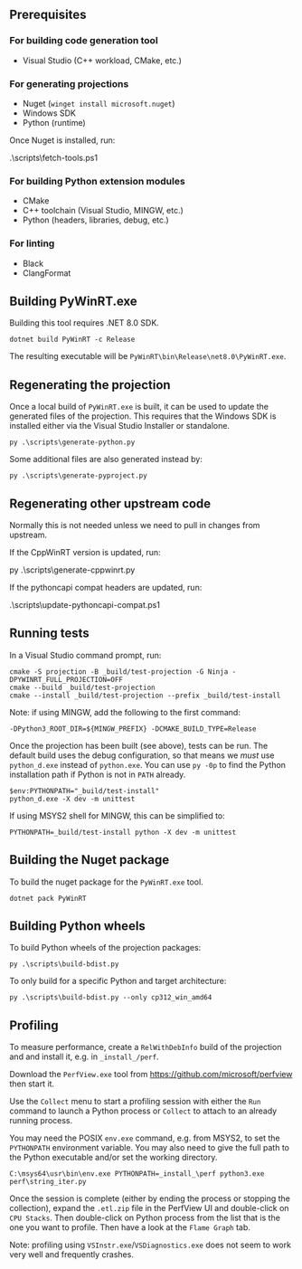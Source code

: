 

## Prerequisites

### For building code generation tool

- Visual Studio (C++ workload, CMake, etc.)

### For generating projections

- Nuget (`winget install microsoft.nuget`)
- Windows SDK
- Python (runtime)

Once Nuget is installed, run:

   .\scripts\fetch-tools.ps1

### For building Python extension modules

- CMake
- C++ toolchain (Visual Studio, MINGW, etc.)
- Python (headers, libraries, debug, etc.)

### For linting

- Black
- ClangFormat

## Building PyWinRT.exe

Building this tool requires .NET 8.0 SDK.

    dotnet build PyWinRT -c Release

The resulting executable will be `PyWinRT\bin\Release\net8.0\PyWinRT.exe`.


## Regenerating the projection

Once a local build of `PyWinRT.exe` is built, it can be used to update
the generated files of the projection. This requires that the Windows SDK is
installed either via the Visual Studio Installer or standalone.

    py .\scripts\generate-python.py

Some additional files are also generated instead by:

    py .\scripts\generate-pyproject.py

## Regenerating other upstream code

Normally this is not needed unless we need to pull in changes from upstream.

If the CppWinRT version is updated, run:

   py .\scripts\generate-cppwinrt.py

If the pythoncapi compat headers are updated, run:

   .\scripts\update-pythoncapi-compat.ps1

## Running tests

In a Visual Studio command prompt, run:

    cmake -S projection -B _build/test-projection -G Ninja -DPYWINRT_FULL_PROJECTION=OFF
    cmake --build _build/test-projection
    cmake --install _build/test-projection --prefix _build/test-install

Note: if using MINGW, add the following to the first command:

    -DPython3_ROOT_DIR=${MINGW_PREFIX} -DCMAKE_BUILD_TYPE=Release

Once the projection has been built (see above), tests can be run. The default
build uses the debug configuration, so that means we _must_ use `python_d.exe`
instead of `python.exe`. You can use `py -0p` to find the Python installation
path if Python is not in `PATH` already.

    $env:PYTHONPATH="_build/test-install"
    python_d.exe -X dev -m unittest

If using MSYS2 shell for MINGW, this can be simplified to:

    PYTHONPATH=_build/test-install python -X dev -m unittest

## Building the Nuget package

To build the nuget package for the `PyWinRT.exe` tool.

    dotnet pack PyWinRT

## Building Python wheels

To build Python wheels of the projection packages:

    py .\scripts\build-bdist.py

To only build for a specific Python and target architecture:

    py .\scripts\build-bdist.py --only cp312_win_amd64


## Profiling

To measure performance, create a `RelWithDebInfo` build of the projection and
and install it, e.g. in `_install_/perf`.

Download the `PerfView.exe` tool from <https://github.com/microsoft/perfview>
then start it.

Use the `Collect` menu to start a profiling session with either the `Run`
command to launch a Python process or `Collect` to attach to an already running
process.

You may need the POSIX `env.exe` command, e.g. from MSYS2, to set the `PYTHONPATH`
environment variable. You may also need to give the full path to the Python
executable and/or set the working directory.

    C:\msys64\usr\bin\env.exe PYTHONPATH=_install_\perf python3.exe perf\string_iter.py

Once the session is complete (either by ending the process or stopping the
collection), expand the `.etl.zip` file in the PerfView UI and double-click on
`CPU Stacks`. Then double-click on Python process from the list that is the
one you want to profile. Then have a look at the `Flame Graph` tab.

Note: profiling using `VSInstr.exe`/`VSDiagnostics.exe` does not seem to work
very well and frequently crashes.
